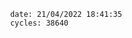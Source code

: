 

                date: 21/04/2022 18:41:35
                cycles: 38640

                         